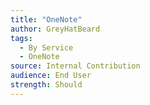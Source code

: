 ```yaml
---
title: "OneNote"
author: GreyHatBeard
tags: 
  - By Service
  - OneNote
source: Internal Contribution
audience: End User
strength: Should
---
```

